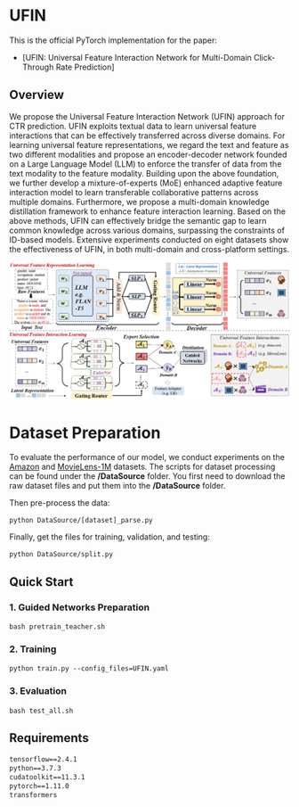 # UFIN

This is the official PyTorch implementation for the paper:

- [UFIN: Universal Feature Interaction Network for Multi-Domain Click-Through Rate Prediction]

## Overview

We propose the Universal Feature Interaction Network (UFIN) approach for CTR prediction.
UFIN exploits textual data to learn universal feature interactions that can be effectively transferred across diverse domains.
For learning universal feature representations, we regard the text and feature as two different modalities and  propose an encoder-decoder network founded on a Large Language Model (LLM)  to enforce the transfer of data from the text modality to the feature modality.
Building upon the above foundation, we further develop a mixture-of-experts (MoE) enhanced adaptive feature interaction model to learn transferable collaborative patterns across multiple domains.
Furthermore,  we propose a multi-domain knowledge distillation framework to enhance  feature interaction learning.
Based on the above methods, UFIN can effectively bridge the semantic gap to learn common knowledge across various domains, surpassing the constraints of ID-based models.
Extensive experiments conducted  on eight datasets show the effectiveness of UFIN, in both multi-domain and cross-platform settings.

![model](./asserts/UFIN.png)

# Dataset Preparation
To evaluate the performance of our model, we conduct experiments on the [Amazon](https://nijianmo.github.io/amazon/index.html) and [MovieLens-1M](https://grouplens.org/datasets/movielens) datasets.
The scripts for dataset processing can be found under the **/DataSource** folder.
You first need to download the raw dataset files and put them into the **/DataSource** folder.

Then pre-process the data:
```
python DataSource/[dataset]_parse.py
```

Finally, get the files for training, validation, and testing:
```
python DataSource/split.py
```

## Quick Start

### 1. Guided Networks Preparation
```
bash pretrain_teacher.sh
```

### 2. Training
```
python train.py --config_files=UFIN.yaml
```

### 3. Evaluation
```
bash test_all.sh
```

## Requirements

```
tensorflow==2.4.1
python==3.7.3
cudatoolkit==11.3.1
pytorch==1.11.0
transformers
```

